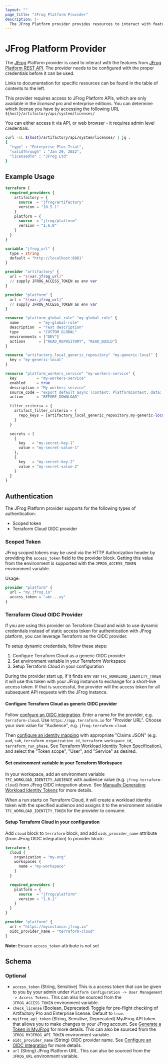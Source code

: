 ```yaml
---
layout: ""
page_title: "JFrog Platform Provider"
description: |-
  The JFrog Platform provider provides resources to interact with features from JFrog platform.
---
```


# JFrog Platform Provider

The [JFrog](https://jfrog.com/) Platform provider is used to interact with the features from [JFrog Platform REST API](https://jfrog.com/help/r/jfrog-rest-apis/jfrog-platform-rest-apis). The provider needs to be configured with the proper credentials before it can be used.

Links to documentation for specific resources can be found in the table of contents to the left.

This provider requires access to JFrog Platform APIs, which are only available in the _licensed_ pro and enterprise editions. You can determine which license you have by accessing the following URL `${host}/artifactory/api/system/licenses/`

You can either access it via API, or web browser - it requires admin level credentials.

```bash
curl -sL ${host}/artifactory/api/system/licenses/ | jq .
{
  "type" : "Enterprise Plus Trial",
  "validThrough" : "Jan 29, 2022",
  "licensedTo" : "JFrog Ltd"
}
```

## Example Usage

```terraform
terraform {
  required_providers {
    artifactory = {
      source  = "jfrog/artifactory"
      version = "10.5.1"
    }
    platform = {
      source  = "jfrog/platform"
      version = "1.6.0"
    }
  }
}

variable "jfrog_url" {
  type = string
  default = "http://localhost:8081"
}

provider "artifactory" {
  url = "${var.jfrog_url}"
  // supply JFROG_ACCESS_TOKEN as env var
}

provider "platform" {
  url = "${var.jfrog_url}"
  // supply JFROG_ACCESS_TOKEN as env var
}

resource "platform_global_role" "my-global-role" {
  name         = "my-global-role"
  description  = "Test description"
  type         = "CUSTOM_GLOBAL"
  environments = ["DEV"]
  actions      = ["READ_REPOSITORY", "READ_BUILD"]
}

resource "artifactory_local_generic_repository" "my-generic-local" {
  key = "my-generic-local"
}

resource "platform_workers_service" "my-workers-service" {
  key         = "my-workers-service"
  enabled     = true
  description = "My workers service"
  source_code = "export default async (context: PlatformContext, data: BeforeDownloadRequest): Promise<BeforeDownloadResponse> => { console.log(await context.clients.platformHttp.get('/artifactory/api/system/ping')); console.log(await axios.get('https://my.external.resource')); return { status: 'DOWNLOAD_PROCEED', message: 'proceed', } }"
  action      = "BEFORE_DOWNLOAD"

  filter_criteria = {
    artifact_filter_criteria = {
      repo_keys = [artifactory_local_generic_repository.my-generic-local.key]
    }
  }

  secrets = [
    {
      key   = "my-secret-key-1"
      value = "my-secret-value-1"
    },
    {
      key   = "my-secret-key-2"
      value = "my-secret-value-2"
    }
  ]
}
```

## Authentication

The JFrog Platform provider supports for the following types of authentication:
* Scoped token
* Terraform Cloud OIDC provider

### Scoped Token

JFrog scoped tokens may be used via the HTTP Authorization header by providing the `access_token` field to the provider block. Getting this value from the environment is supported with the `JFROG_ACCESS_TOKEN` environment variable.

Usage:
```terraform
provider "platform" {
  url = "my.jfrog.io"
  access_token = "abc...xy"
}
```

### Terraform Cloud OIDC Provider

If you are using this provider on Terraform Cloud and wish to use dynamic credentials instead of static access token for authentication with JFrog platform, you can leverage Terraform as the OIDC provider.

To setup dynamic credentials, follow these steps:
1. Configure Terraform Cloud as a generic OIDC provider
2. Set environment variable in your Terraform Workspace
3. Setup Terraform Cloud in your configuration

During the provider start up, if it finds env var `TFC_WORKLOAD_IDENTITY_TOKEN` it will use this token with your JFrog instance to exchange for a short-live access token. If that is successful, the provider will the access token for all subsequent API requests with the JFrog instance.

#### Configure Terraform Cloud as generic OIDC provider

Follow [confgure an OIDC integration](https://jfrog.com/help/r/jfrog-platform-administration-documentation/configure-an-oidc-integration). Enter a name for the provider, e.g. `terraform-cloud`. Use `https://app.terraform.io` for "Provider URL". Choose your own value for "Audience", e.g. `jfrog-terraform-cloud`.

Then [configure an identity mapping](https://jfrog.com/help/r/jfrog-platform-administration-documentation/configure-identity-mappings) with appropriate "Claims JSON" (e.g. `aud`, `sub`, `terraform_organization_id`, `terraform_workspace_id`, `terraform_run_phase`. See [Terraform Workload Identity Token Specification](https://developer.hashicorp.com/terraform/cloud-docs/workspaces/dynamic-provider-credentials/workload-identity-tokens#token-specification)), and select the "Token scope", "User", and "Service" as desired.

#### Set environment variable in your Terraform Workspace

In your workspace, add an environment variable `TFC_WORKLOAD_IDENTITY_AUDIENCE` with audience value (e.g. `jfrog-terraform-cloud`) from JFrog OIDC integration above. See [Manually Generating Workload Identity Tokens](https://developer.hashicorp.com/terraform/cloud-docs/workspaces/dynamic-provider-credentials/manual-generation) for more details.

When a run starts on Terraform Cloud, it will create a workload identity token with the specified audience and assigns it to the environment variable `TFC_WORKLOAD_IDENTITY_TOKEN` for the provider to consume.

#### Setup Terraform Cloud in your configuration

Add `cloud` block to `terraform` block, and add `oidc_provider_name` attribute (from JFrog OIDC integration) to provider block:

```terraform
terraform {
  cloud {
    organization = "my-org"
    workspaces {
      name = "my-workspace"
    }
  }

  required_providers {
    platform = {
      source  = "jfrog/platform"
      version = "1.6.1"
    }
  }
}

provider "platform" {
  url = "https://myinstance.jfrog.io"
  oidc_provider_name = "terraform-cloud"
}
```

**Note:** Ensure `access_token` attribute is not set

<!-- schema generated by tfplugindocs -->
## Schema

### Optional

- `access_token` (String, Sensitive) This is a access token that can be given to you by your admin under `Platform Configuration -> User Management -> Access Tokens`. This can also be sourced from the `JFROG_ACCESS_TOKEN` environment variable.
- `check_license` (Boolean, Deprecated) Toggle for pre-flight checking of Artifactory Pro and Enterprise license. Default to `true`.
- `myjfrog_api_token` (String, Sensitive, Deprecated) MyJFrog API token that allows you to make changes to your JFrog account. See [Generate a Token in MyJFrog](https://jfrog.com/help/r/jfrog-hosting-models-documentation/generate-a-token-in-myjfrog) for more details. This can also be sourced from the `JFROG_MYJFROG_API_TOKEN` environment variable.
- `oidc_provider_name` (String) OIDC provider name. See [Configure an OIDC Integration](https://jfrog.com/help/r/jfrog-platform-administration-documentation/configure-an-oidc-integration) for more details.
- `url` (String) JFrog Platform URL. This can also be sourced from the `JFROG_URL` environment variable.
